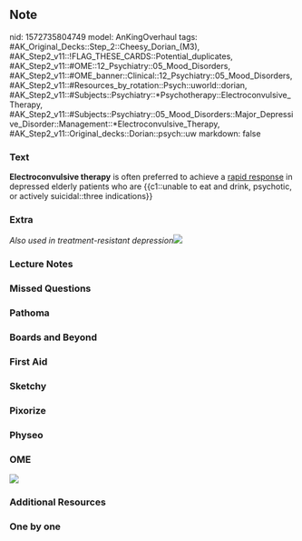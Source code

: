 ## Note
nid: 1572735804749
model: AnKingOverhaul
tags: #AK_Original_Decks::Step_2::Cheesy_Dorian_(M3), #AK_Step2_v11::!FLAG_THESE_CARDS::Potential_duplicates, #AK_Step2_v11::#OME::12_Psychiatry::05_Mood_Disorders, #AK_Step2_v11::#OME_banner::Clinical::12_Psychiatry::05_Mood_Disorders, #AK_Step2_v11::#Resources_by_rotation::Psych::uworld::dorian, #AK_Step2_v11::#Subjects::Psychiatry::*Psychotherapy::Electroconvulsive_Therapy, #AK_Step2_v11::#Subjects::Psychiatry::05_Mood_Disorders::Major_Depressive_Disorder::Management::*Electroconvulsive_Therapy, #AK_Step2_v11::Original_decks::Dorian::psych::uw
markdown: false

### Text
<b>Electroconvulsive therapy</b> is often preferred to achieve a
<u>rapid response</u> in depressed elderly patients who are
{{c1::unable to eat and drink, psychotic, or actively
suicidal::three indications}}

### Extra
<i>Also used in treatment-resistant depression</i><img src=
"paste-8d247b5cdbe09fd2c446c96df0b5bc719375dea1.png">

### Lecture Notes


### Missed Questions


### Pathoma


### Boards and Beyond


### First Aid


### Sketchy


### Pixorize


### Physeo


### OME
<div class="ome-widget">
  <a href=
  "https://onlinemeded.org/spa/psychiatry/mood-disorders/acquire?ref=anki">
  <img src="_OME_AnkiFlashcards_Lesson_2.png"></a>
</div>

### Additional Resources


### One by one

